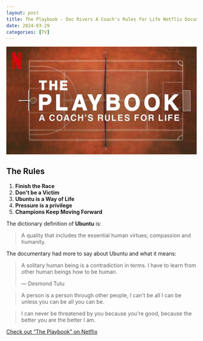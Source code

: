```yaml
---
layout: post
title: The Playbook - Doc Rivers A Coach's Rules for Life Netflix Documentary
date: 2024-03-29
categories: [TV]
---
```


![The Playbook Netflix Documentary](/images/the-playbook.webp)

## The Rules

1. **Finish the Race**
2. **Don't be a Victim**
3. **Ubuntu is a Way of Life**
4. **Pressure is a privilege**
5. **Champions Keep Moving Forward**

The dictionary definition of **Ubuntu** is:

> A quality that includes the essential human virtues; compassion and humanity.

The documentary had more to say about Ubuntu and what it means:

> A solitary human being is a contradiction in terms. I have to learn from other human beings how to be human.
>
> — Desmond Tutu

> A person is a person through other people, I can't be all I can be unless you can be all you can be.

> I can never be threatened by you because you're good, because the better you are the better I am.

[Check out “The Playbook” on Netflix](https://www.netflix.com/us/title/81025735?s=i&trkid=260054134&vlang=en&clip=81274111)